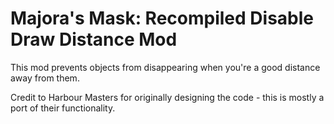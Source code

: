 # Majora's Mask: Recompiled Disable Draw Distance Mod

This mod prevents objects from disappearing when you're a good distance away from them.

Credit to Harbour Masters for originally designing the code - this is mostly a port of their functionality.
